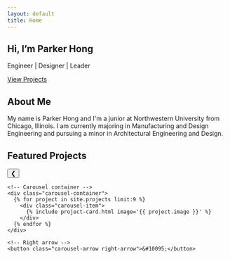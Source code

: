 ```yaml
---
layout: default
title: Home
---
```


<main class="home-page">
  <section class="hero">
    <div class="hero-content">
      <h1>Hi, I’m Parker Hong</h1>
      <p>Engineer | Designer | Leader</p>
      <a href="#projects" class="btn-primary">View Projects</a>
    </div>
  </section>

  <section class="intro">
    <h2>About Me</h2>
    <p>
      My name is Parker Hong and I'm a junior at Northwestern University from Chicago, Illinois. I am currently majoring in Manufacturing and Design Engineering and pursuing a minor in Architectural Engineering and Design.
    </p>
  </section>

  <!-- FEATURED PROJECTS CAROUSEL -->
<section id="projects" class="projects-carousel">
  <h2>Featured Projects</h2>
  <div class="carousel-wrapper">  
    <!-- Left arrow -->
    <button class="carousel-arrow left-arrow">&#10094;</button>

    <!-- Carousel container -->
    <div class="carousel-container">
      {% for project in site.projects limit:9 %}
        <div class="carousel-item">
          {% include project-card.html image='{{ project.image }}' %}
        </div>
      {% endfor %}
    </div>

    <!-- Right arrow -->
    <button class="carousel-arrow right-arrow">&#10095;</button>
  </div>
</section>

<!-- Carousel script -->
<script>
  const container = document.querySelector('.carousel-container');
  const leftArrow = document.querySelector('.left-arrow');
  const rightArrow = document.querySelector('.right-arrow');

  const scrollAmount = 300; // adjust to project card width + gap

  leftArrow.addEventListener('click', () => {
    container.scrollBy({ left: -scrollAmount, behavior: 'smooth' });
  });

  rightArrow.addEventListener('click', () => {
    container.scrollBy({ left: scrollAmount, behavior: 'smooth' });
  });
</script>
</main>

